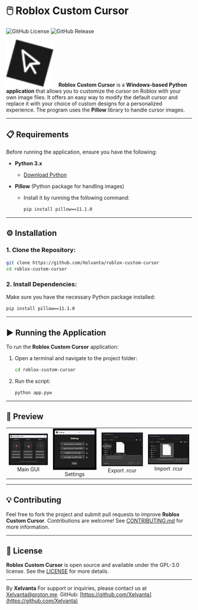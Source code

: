 # 🖱️ Roblox Custom Cursor

![GitHub License](https://img.shields.io/github/license/Xelvanta/roblox-custom-cursor?label=License\&color=orange)
![GitHub Release](https://img.shields.io/github/v/release/Xelvanta/roblox-custom-cursor?include_prereleases\&label=Release\&color=green)

<p align="left">
  <img src="assets/RobloxCustomCursorIcon.png" width="128" style="margin-right: 10px;">
  <strong>Roblox Custom Cursor</strong> is a <strong>Windows-based Python application</strong> that allows you to customize the cursor on Roblox with your own image files. It offers an easy way to modify the default cursor and replace it with your choice of custom designs for a personalized experience. The program uses the <strong>Pillow</strong> library to handle cursor images.
</p>

---

## 📋 Requirements

Before running the application, ensure you have the following:

* **Python 3.x**

  * [Download Python](https://www.python.org/downloads/)
* **Pillow** (Python package for handling images)

  * Install it by running the following command:

    ```bash
    pip install pillow==11.1.0
    ```

---

## ⚙️ Installation

### 1. Clone the Repository:

```bash
git clone https://github.com/Xelvanta/roblox-custom-cursor
cd roblox-custom-cursor
```

### 2. Install Dependencies:

Make sure you have the necessary Python package installed:

```bash
pip install pillow==11.1.0
```

---

## ▶️ Running the Application

To run the **Roblox Custom Cursor** application:

1. Open a terminal and navigate to the project folder:

   ```bash
   cd roblox-custom-cursor
   ```

2. Run the script:

   ```bash
   python app.pyw
   ```

---

## 📸 Preview

<table>
  <tr>
    <td align="center">
      <img src="assets/preview/RCC_Main_GUI_v1.3.1.png" width="200"/><br>Main GUI
    </td>
    <td align="center">
      <img src="assets/preview/RCC_Settings_v1.6.0.png" width="200"/><br>Settings
    </td>
    <td align="center">
      <img src="assets/preview/Export_RCUR_v1.3.1.png" width="200"/><br>Export .rcur
    </td>
    <td align="center">
      <img src="assets/preview/Import_RCUR_v1.3.1.png" width="200"/><br>Import .rcur
    </td>
  </tr>
</table>

---

## 💡 Contributing

Feel free to fork the project and submit pull requests to improve **Roblox Custom Cursor**. Contributions are welcome! See [CONTRIBUTING.md](CONTRIBUTING.md) for more information.

---

## 📝 License

**Roblox Custom Cursor** is open source and available under the GPL-3.0 license. See the [LICENSE](LICENSE) for more details.

---

By **Xelvanta**
For support or inquiries, please contact us at [Xelvanta@proton.me](mailto:Xelvanta@proton.me).
GitHub: [https://github.com/Xelvanta](https://github.com/Xelvanta)
